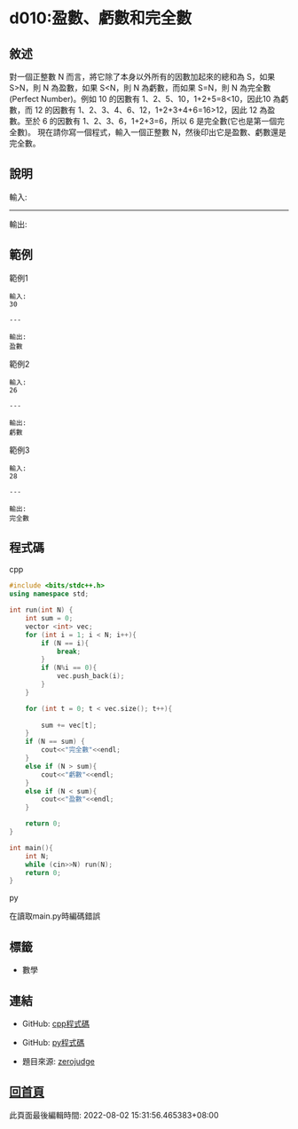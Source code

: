 # d010:盈數、虧數和完全數

## 敘述

對一個正整數 N 而言，將它除了本身以外所有的因數加起來的總和為 S，如果 S>N，則 N 為盈數，如果 S<N，則 N 為虧數，而如果 S=N，則 N 為完全數(Perfect Number)。例如 10 的因數有 1、2、5、10，1+2+5=8<10，因此10 為虧數，而 12 的因數有 1、2、3、4、6、12，1+2+3+4+6=16>12，因此 12 為盈數。至於 6 的因數有 1、2、3、6，1+2+3=6，所以 6 是完全數(它也是第一個完全數)。
現在請你寫一個程式，輸入一個正整數 N，然後印出它是盈數、虧數還是完全數。


## 說明

輸入:



---

輸出:



## 範例
範例1

```
輸入:
30

---

輸出:
盈數

```
範例2

```
輸入:
26

---

輸出:
虧數

```
範例3

```
輸入:
28

---

輸出:
完全數

```

## 程式碼
cpp

```cpp
#include <bits/stdc++.h>
using namespace std;

int run(int N) {
    int sum = 0;
    vector <int> vec;
    for (int i = 1; i < N; i++){
        if (N == i){
            break;
        }
        if (N%i == 0){
            vec.push_back(i);
        }
    }

    for (int t = 0; t < vec.size(); t++){
        
        sum += vec[t];
    }
    if (N == sum) {
        cout<<"完全數"<<endl;
    }
    else if (N > sum){
        cout<<"虧數"<<endl;
    }
    else if (N < sum){
        cout<<"盈數"<<endl;
    }

    return 0;
}

int main(){
    int N;
    while (cin>>N) run(N);
    return 0;
}

```

py


在讀取main.py時編碼錯誤

## 標籤
- 數學


## 連結
- GitHub: [cpp程式碼](https://github.com/henryleecode23/solve_record/blob/main/zerojudge/d010/main.cpp)
- GitHub: [py程式碼](https://github.com/henryleecode23/solve_record/blob/main/zerojudge/d010/main.py)


- 題目來源: [zerojudge](https://zerojudge.tw/ShowProblem?problemid=d010)

## [回首頁](https://henryleecode23.github.io/solve_record/)

此頁面最後編輯時間: 2022-08-02 15:31:56.465383+08:00
